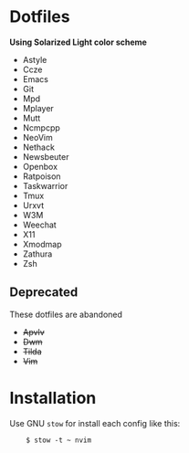 Dotfiles
========

**Using Solarized Light color scheme**

- Astyle
- Ccze
- Emacs
- Git
- Mpd
- Mplayer
- Mutt
- Ncmpcpp
- NeoVim
- Nethack
- Newsbeuter
- Openbox
- Ratpoison
- Taskwarrior
- Tmux
- Urxvt
- W3M
- Weechat
- X11
- Xmodmap
- Zathura
- Zsh


Deprecated
----------

These dotfiles are abandoned

- ~~Apvlv~~
- ~~Dwm~~
- ~~Tilda~~
- ~~Vim~~


Installation
============

Use GNU `stow` for install each config like this:

        $ stow -t ~ nvim
